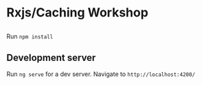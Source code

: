 # Rxjs/Caching Workshop

##

Run `npm install`
## Development server

Run `ng serve` for a dev server. Navigate to `http://localhost:4200/`